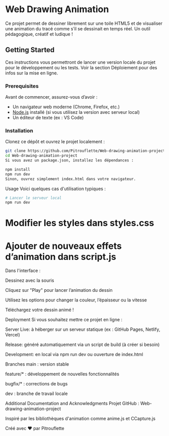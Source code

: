# Web Drawing Animation

Ce projet permet de dessiner librement sur une toile HTML5 et de visualiser une animation du tracé comme s’il se dessinait en temps réel. Un outil pédagogique, créatif et ludique !

## Getting Started

Ces instructions vous permettront de lancer une version locale du projet pour le développement ou les tests. Voir la section Déploiement pour des infos sur la mise en ligne.

### Prerequisites

Avant de commencer, assurez-vous d’avoir :

* Un navigateur web moderne (Chrome, Firefox, etc.)
* [Node.js](https://nodejs.org/) installé (si vous utilisez la version avec serveur local)
* Un éditeur de texte (ex : VS Code)

### Installation

Clonez ce dépôt et ouvrez le projet localement :

```bash
git clone https://github.com/Pitrouflette/Web-drawing-animation-project.git
cd Web-drawing-animation-project
Si vous avez un package.json, installez les dépendances :
```

```bash
npm install
npm run dev
Sinon, ouvrez simplement index.html dans votre navigateur.
```

Usage
Voici quelques cas d'utilisation typiques :

```bash
# Lancer le serveur local
npm run dev
```

# Modifier les styles dans styles.css

# Ajouter de nouveaux effets d’animation dans script.js
Dans l'interface :

Dessinez avec la souris

Cliquez sur "Play" pour lancer l’animation du dessin

Utilisez les options pour changer la couleur, l’épaisseur ou la vitesse

Téléchargez votre dessin animé !

Deployment
Si vous souhaitez mettre ce projet en ligne :

Server
Live: à héberger sur un serveur statique (ex : GitHub Pages, Netlify, Vercel)

Release: généré automatiquement via un script de build (à créer si besoin)

Development: en local via npm run dev ou ouverture de index.html

Branches
main : version stable

feature/* : développement de nouvelles fonctionnalités

bugfix/* : corrections de bugs

dev : branche de travail locale

Additional Documentation and Acknowledgments
Projet GitHub : Web-drawing-animation-project

Inspiré par les bibliothèques d'animation comme anime.js et CCapture.js

Créé avec ❤️ par Pitrouflette
